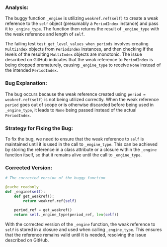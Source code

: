 ### Analysis:
The buggy function `_engine` is utilizing `weakref.ref(self)` to create a weak reference to the `self` object (presumably a `PeriodIndex` instance) and pass it to `_engine_type`. The function then returns the result of `_engine_type` with the weak reference and length of `self`.

The failing test `test_get_level_values_when_periods` involves creating `MultiIndex` objects from `PeriodIndex` instances, and then checking if the levels of the resulting `MultiIndex` objects are monotonic. The issue described on GitHub indicates that the weak reference to `PeriodIndex` is being dropped prematurely, causing `_engine_type` to receive `None` instead of the intended `PeriodIndex`.

### Bug Explanation:
The bug occurs because the weak reference created using `period = weakref.ref(self)` is not being utilized correctly. When the weak reference `period` goes out of scope or is otherwise discarded before being used in `_engine_type`, it leads to `None` being passed instead of the actual `PeriodIndex`.

### Strategy for Fixing the Bug:
To fix the bug, we need to ensure that the weak reference to `self` is maintained until it is used in the call to `_engine_type`. This can be achieved by storing the reference in a class attribute or a closure within the `_engine` function itself, so that it remains alive until the call to `_engine_type`.

### Corrected Version:
```python
# The corrected version of the buggy function

@cache_readonly
def _engine(self):
    def get_weakref():
        return weakref.ref(self)
    
    period_ref = get_weakref()
    return self._engine_type(period_ref, len(self))
```

With the corrected version of the `_engine` function, the weak reference to `self` is stored in a closure and used when calling `_engine_type`. This ensures that the reference remains valid until it is needed, resolving the issue described on GitHub.